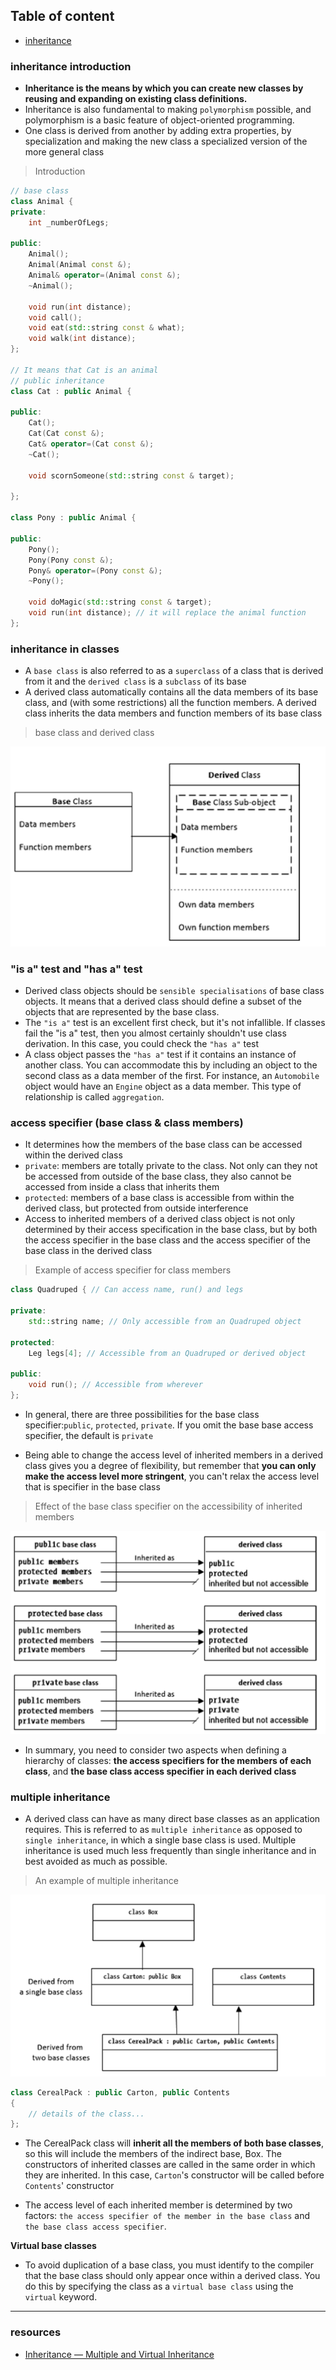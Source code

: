 ## Table of content
- [inheritance]()

### inheritance introduction

- **Inheritance is the means by which you can create new classes by reusing and expanding on existing class definitions.**
- Inheritance is also fundamental to making ```polymorphism``` possible, and polymorphism is a basic feature of object-oriented programming.
- One class is derived from another by adding extra properties, by specialization and making the new class a specialized version of the more general class

> Introduction
```C++
// base class
class Animal {
private:
	int _numberOfLegs;

public:
	Animal();
	Animal(Animal const &);
	Animal& operator=(Animal const &);
	~Animal();

	void run(int distance);
	void call();
	void eat(std::string const & what);
	void walk(int distance);
};

// It means that Cat is an animal
// public inheritance
class Cat : public Animal {

public:
	Cat();
	Cat(Cat const &);
	Cat& operator=(Cat const &);
	~Cat();

	void scornSomeone(std::string const & target);

};

class Pony : public Animal {

public:
	Pony();
	Pony(Pony const &);
	Pony& operator=(Pony const &);
	~Pony();

	void doMagic(std::string const & target);
	void run(int distance); // it will replace the animal function
};

```

### inheritance in classes

- A ```base class``` is also referred to as a ```superclass``` of a class that is derived from it and the ```derived class``` is a ```subclass``` of its base
- A derived class automatically contains all the data members of its base class, and (with some restrictions) all the function members. A derived class inherits the data members and function members of its base class

> base class and derived class

[![derived_class](https://github.com/qingqingqingli/CPP/blob/main/images/derived_class.png)](https://github.com/qingqingqingli/CPP/wiki/Module03)

### "is a" test and "has a" test

- Derived class objects should be ```sensible specialisations``` of base class objects. It means that a derived class should define a subset of the objects that are represented by the base class. 
- The ```"is a"``` test is an excellent first check, but it's not infallible. If classes fail the "is a" test, then you almost certainly shouldn't use class derivation. In this case, you could check the ```"has a"``` test
- A class object passes the ```"has a"``` test if it contains an instance of another class. You can accommodate this by including an object to the second class as a data member of the first. For instance, an ```Automobile``` object would have an ```Engine``` object as a data member. This type of relationship is called ```aggregation```.

### access specifier (base class & class members)
- It determines how the members of the base class can be accessed within the derived class
- ```private```: members are totally private to the class. Not only can they not be accessed from outside of the base class, they also cannot be accessed from inside a class that inherits them
- ```protected```: members of a base class is accessible from within the derived class, but protected from outside interference
- Access to inherited members of a derived class object is not only determined by their access specification in the base class, but by both the access specifier in the base class and the access specifier of the base class in the derived class

> Example of access specifier for class members

```C++
class Quadruped { // Can access name, run() and legs

private:
	std::string name; // Only accessible from an Quadruped object

protected:
	Leg legs[4]; // Accessible from an Quadruped or derived object

public:
	void run(); // Accessible from wherever
};
```

- In general, there are three possibilities for the base class specifier:```public```, ```protected```, ```private```. If you omit the base base access specifier, the default is ```private```

- Being able to change the access level of inherited members in a derived class gives you a degree of flexibility, but remember that **you can only make the access level more stringent**, you can't relax the access level that is specifier in the base class

> Effect of the base class specifier on the accessibility of inherited members

[![access_specifier](https://github.com/qingqingqingli/CPP/blob/main/images/access_specifier.png)](https://github.com/qingqingqingli/CPP/wiki/Module03)

- In summary, you need to consider two aspects when defining a hierarchy of classes: **the access specifiers for the members of each class**, and **the base class access specifier in each derived class**

### multiple inheritance

- A derived class can have as many direct base classes as an application requires. This is referred to as ```multiple inheritance``` as opposed to ```single inheritance```, in which a single base class is used. Multiple inheritance is used much less frequently than single inheritance and in best avoided as much as possible.

> An example of multiple inheritance

[![multiple_inheirtance](https://github.com/qingqingqingli/CPP/blob/main/images/multiple_inheritance.png)](https://github.com/qingqingqingli/CPP/wiki/Module03)

```C++
class CerealPack : public Carton, public Contents
{
	// details of the class...
};
```

- The CerealPack class will **inherit all the members of both base classes**, so this will include the members of the indirect base, Box. The constructors of inherited classes are called in the same order in which they are inherited. In this case, ```Carton```'s constructor will be called before ```Contents```' constructor

- The access level of each inherited member is determined by two factors: ```the access specifier of the member in the base class``` and ```the base class access specifier```. 

**Virtual base classes**

- To avoid duplication of a base class, you must identify to the compiler that the base class should only appear once within a derived class. You do this by specifying the class as a ```virtual base class``` using the ```virtual``` keyword. 

---
### resources
- [Inheritance — Multiple and Virtual Inheritance](https://isocpp.org/wiki/faq/multiple-inheritance)